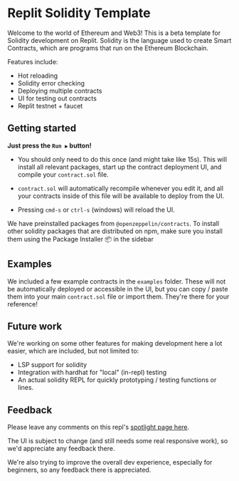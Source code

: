 # Replit Solidity Template
Welcome to the world of Ethereum and Web3! This is a beta template for Solidity development on Replit. Solidity is the language used to create Smart Contracts, which are programs that run on the Ethereum Blockchain.

Features include:
- Hot reloading
- Solidity error checking
- Deploying multiple contracts
- UI for testing out contracts
- Replit testnet + faucet

## Getting started
**Just press the `Run ▶️` button!**

- You should only need to do this once (and might take like 15s). This will install all relevant packages, start up the contract deployment UI, and compile your `contract.sol` file.

- `contract.sol` will automatically recompile whenever you edit it, and all your contracts inside of this file will be available to deploy from the UI.

- Pressing `cmd-s` or `ctrl-s` (windows) will reload the UI.

We have preinstalled packages from `@openzeppelin/contracts`. To install other solidity packages that are distributed on npm, make sure you install them using the Package Installer 📦 in the sidebar

## Examples

We included a few example contracts in the `examples` folder. These will not be automatically deployed or accessible in the UI, but you can copy / paste them into your main `contract.sol` file or import them. They're there for your reference!

## Future work

We're working on some other features for making development here a lot easier, which are included, but not limited to:

- LSP support for solidity
- Integration with hardhat for "local" (in-repl) testing
- An actual solidity REPL for quickly prototyping / testing functions or lines.

## Feedback

Please leave any comments on this repl's [spotlight page here](https://replit.com/@replit/Solidity-starter-beta?v=1).

The UI is subject to change (and still needs some real responsive work), so we'd appreciate any feedback there. 

We're also trying to improve the overall dev experience, especially for beginners, so any feedback there is appreciated. 
